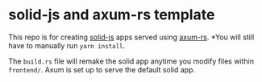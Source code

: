 # solid-js and axum-rs template

This repo is for creating [solid-js](https://github.com/tokio-rs/axum) apps served using [axum-rs](https://github.com/solidjs/solid). *You will still have to manually run `yarn install`.

The `build.rs` file will remake the solid app anytime you modify files within `frontend/`. Axum is set up to serve the default solid app.
